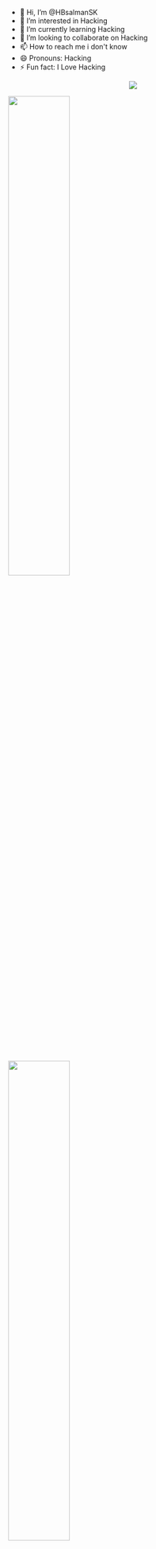 - 👋 Hi, I’m @HBsalmanSK
- 👀 I’m interested in Hacking
- 🌱 I’m currently learning Hacking
- 💞️ I’m looking to collaborate on Hacking
- 📫 How to reach me i don't know
- 😄 Pronouns: Hacking
- ⚡ Fun fact: I Love Hacking

<!---
HBsalmanSK-HBSK/HBsalmanSK-HBSK is a ✨ special ✨ repository because its `README.md` (this file) appears on your GitHub profile.
You can click the Preview link to take a look at your changes.
--->
<p align='center'>
<!-- <img src='https://github-profile-trophy.vercel.app/?username=tynab&theme=dracula&column=6'> -->
<img src='https://hacked-github-stat-trophies.vercel.app/?username=tynab&theme=dracula&column=11'>
</p>

<p align=left>
<!-- <img algin='left' width='49%' src='https://github-readme-stats.vercel.app/api?username=tynab&count_private=true&show_icons=true&theme=dracula' /> -->
<img algin='left' width='49.7%' src='https://readme-stats-fabio-vicente.vercel.app/api?username=tynab&count_private=true&show_icons=true&theme=dark' />
<img algin='right' width='49.7%' src='https://github-readme-streak-stats.herokuapp.com/?user=tynab&theme=dracula' />
</p>

<!-- <img align='left' src='https://github-readme-stats.vercel.app/api/top-langs/?username=tynab&theme=dracula&langs_count=10' /> -->
<img align='center' src='https://github-readme-stats-git-masterrstaa-rickstaa.vercel.app/api/top-langs/?username=tynab&theme=dracula&langs_count=20' />
<!-- <img align='left' src='https://github-readme-stats-sigma-five.vercel.app/api/top-langs/?username=tynab&theme=dracula' /> -->



